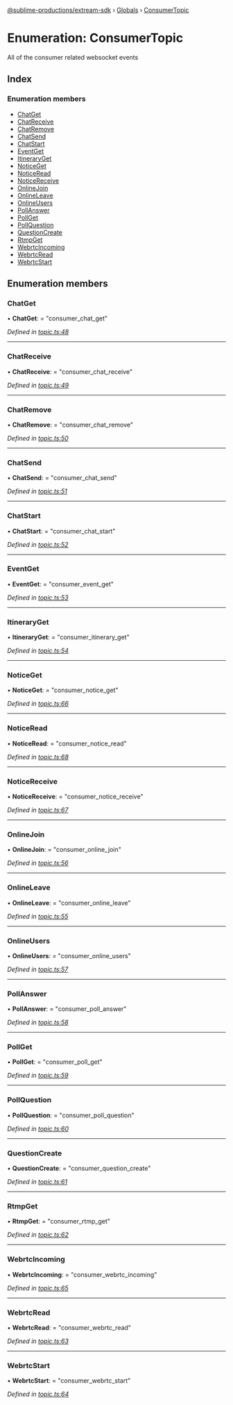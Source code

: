 [@sublime-productions/extream-sdk](../README.md) › [Globals](../globals.md) › [ConsumerTopic](consumertopic.md)

# Enumeration: ConsumerTopic

All of the consumer related websocket events

## Index

### Enumeration members

* [ChatGet](consumertopic.md#chatget)
* [ChatReceive](consumertopic.md#chatreceive)
* [ChatRemove](consumertopic.md#chatremove)
* [ChatSend](consumertopic.md#chatsend)
* [ChatStart](consumertopic.md#chatstart)
* [EventGet](consumertopic.md#eventget)
* [ItineraryGet](consumertopic.md#itineraryget)
* [NoticeGet](consumertopic.md#noticeget)
* [NoticeRead](consumertopic.md#noticeread)
* [NoticeReceive](consumertopic.md#noticereceive)
* [OnlineJoin](consumertopic.md#onlinejoin)
* [OnlineLeave](consumertopic.md#onlineleave)
* [OnlineUsers](consumertopic.md#onlineusers)
* [PollAnswer](consumertopic.md#pollanswer)
* [PollGet](consumertopic.md#pollget)
* [PollQuestion](consumertopic.md#pollquestion)
* [QuestionCreate](consumertopic.md#questioncreate)
* [RtmpGet](consumertopic.md#rtmpget)
* [WebrtcIncoming](consumertopic.md#webrtcincoming)
* [WebrtcRead](consumertopic.md#webrtcread)
* [WebrtcStart](consumertopic.md#webrtcstart)

## Enumeration members

###  ChatGet

• **ChatGet**: = "consumer_chat_get"

*Defined in [topic.ts:48](https://github.com/Extream-SaaS/ex-sdk/blob/8b68273/src/topic.ts#L48)*

___

###  ChatReceive

• **ChatReceive**: = "consumer_chat_receive"

*Defined in [topic.ts:49](https://github.com/Extream-SaaS/ex-sdk/blob/8b68273/src/topic.ts#L49)*

___

###  ChatRemove

• **ChatRemove**: = "consumer_chat_remove"

*Defined in [topic.ts:50](https://github.com/Extream-SaaS/ex-sdk/blob/8b68273/src/topic.ts#L50)*

___

###  ChatSend

• **ChatSend**: = "consumer_chat_send"

*Defined in [topic.ts:51](https://github.com/Extream-SaaS/ex-sdk/blob/8b68273/src/topic.ts#L51)*

___

###  ChatStart

• **ChatStart**: = "consumer_chat_start"

*Defined in [topic.ts:52](https://github.com/Extream-SaaS/ex-sdk/blob/8b68273/src/topic.ts#L52)*

___

###  EventGet

• **EventGet**: = "consumer_event_get"

*Defined in [topic.ts:53](https://github.com/Extream-SaaS/ex-sdk/blob/8b68273/src/topic.ts#L53)*

___

###  ItineraryGet

• **ItineraryGet**: = "consumer_itinerary_get"

*Defined in [topic.ts:54](https://github.com/Extream-SaaS/ex-sdk/blob/8b68273/src/topic.ts#L54)*

___

###  NoticeGet

• **NoticeGet**: = "consumer_notice_get"

*Defined in [topic.ts:66](https://github.com/Extream-SaaS/ex-sdk/blob/8b68273/src/topic.ts#L66)*

___

###  NoticeRead

• **NoticeRead**: = "consumer_notice_read"

*Defined in [topic.ts:68](https://github.com/Extream-SaaS/ex-sdk/blob/8b68273/src/topic.ts#L68)*

___

###  NoticeReceive

• **NoticeReceive**: = "consumer_notice_receive"

*Defined in [topic.ts:67](https://github.com/Extream-SaaS/ex-sdk/blob/8b68273/src/topic.ts#L67)*

___

###  OnlineJoin

• **OnlineJoin**: = "consumer_online_join"

*Defined in [topic.ts:56](https://github.com/Extream-SaaS/ex-sdk/blob/8b68273/src/topic.ts#L56)*

___

###  OnlineLeave

• **OnlineLeave**: = "consumer_online_leave"

*Defined in [topic.ts:55](https://github.com/Extream-SaaS/ex-sdk/blob/8b68273/src/topic.ts#L55)*

___

###  OnlineUsers

• **OnlineUsers**: = "consumer_online_users"

*Defined in [topic.ts:57](https://github.com/Extream-SaaS/ex-sdk/blob/8b68273/src/topic.ts#L57)*

___

###  PollAnswer

• **PollAnswer**: = "consumer_poll_answer"

*Defined in [topic.ts:58](https://github.com/Extream-SaaS/ex-sdk/blob/8b68273/src/topic.ts#L58)*

___

###  PollGet

• **PollGet**: = "consumer_poll_get"

*Defined in [topic.ts:59](https://github.com/Extream-SaaS/ex-sdk/blob/8b68273/src/topic.ts#L59)*

___

###  PollQuestion

• **PollQuestion**: = "consumer_poll_question"

*Defined in [topic.ts:60](https://github.com/Extream-SaaS/ex-sdk/blob/8b68273/src/topic.ts#L60)*

___

###  QuestionCreate

• **QuestionCreate**: = "consumer_question_create"

*Defined in [topic.ts:61](https://github.com/Extream-SaaS/ex-sdk/blob/8b68273/src/topic.ts#L61)*

___

###  RtmpGet

• **RtmpGet**: = "consumer_rtmp_get"

*Defined in [topic.ts:62](https://github.com/Extream-SaaS/ex-sdk/blob/8b68273/src/topic.ts#L62)*

___

###  WebrtcIncoming

• **WebrtcIncoming**: = "consumer_webrtc_incoming"

*Defined in [topic.ts:65](https://github.com/Extream-SaaS/ex-sdk/blob/8b68273/src/topic.ts#L65)*

___

###  WebrtcRead

• **WebrtcRead**: = "consumer_webrtc_read"

*Defined in [topic.ts:63](https://github.com/Extream-SaaS/ex-sdk/blob/8b68273/src/topic.ts#L63)*

___

###  WebrtcStart

• **WebrtcStart**: = "consumer_webrtc_start"

*Defined in [topic.ts:64](https://github.com/Extream-SaaS/ex-sdk/blob/8b68273/src/topic.ts#L64)*
